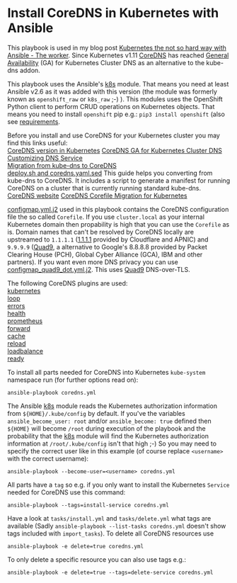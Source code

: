 Install CoreDNS in Kubernetes with Ansible
==========================================

This playbook is used in my blog post [Kubernetes the not so hard way with Ansible - The worker](https://www.tauceti.blog/post/kubernetes-the-not-so-hard-way-with-ansible-worker/). Since Kubernetes v1.11 [CoreDNS](https://coredns.io/) has reached [General Availability](https://kubernetes.io/blog/2018/07/10/coredns-ga-for-kubernetes-cluster-dns/) (GA) for Kubernetes Cluster DNS as an alternative to the kube-dns addon.

This playbook uses the Ansible's [k8s](https://docs.ansible.com/ansible/2.6/modules/k8s_module.html) module. That means you need at least Ansible v2.6 as it was added with this version (the module was formerly known as `openshift_raw` or `k8s_raw` ;-) ). This modules uses the OpenShift Python client to perform CRUD operations on Kubernetes objects. That means you need to install `openshift` pip e.g.: `pip3 install openshift` (also see [requirements](https://docs.ansible.com/ansible/2.6/modules/k8s_module.html#requirements).

Before you install and use CoreDNS for your Kubernetes cluster you may find this links useful:  
[CoreDNS version in Kubernetes](https://github.com/coredns/deployment/blob/master/kubernetes/CoreDNS-k8s_version.md)
[CoreDNS GA for Kubernetes Cluster DNS](https://kubernetes.io/blog/2018/07/10/coredns-ga-for-kubernetes-cluster-dns/)  
[Customizing DNS Service](https://kubernetes.io/docs/tasks/administer-cluster/dns-custom-nameservers/)  
[Migration from kube-dns to CoreDNS](https://coredns.io/2018/05/21/migration-from-kube-dns-to-coredns/)  
[deploy.sh and coredns.yaml.sed](https://github.com/coredns/deployment/tree/master/kubernetes) This guide helps you converting from kube-dns to CoreDNS. It includes a script to generate a manifest for running CoreDNS on a cluster that is currently running standard kube-dns.  
[CoreDNS website](https://coredns.io/)
[CoreDNS Corefile Migration for Kubernetes](https://blogs.infoblox.com/community/coredns-corefile-migration-for-kubernetes/)

[configmap.yml.j2](https://github.com/githubixx/ansible-kubernetes-playbooks/blob/master/coredns/templates/configmap.yml.j2) used in this playbook contains the CoreDNS configuration file the so called `Corefile`. If you use `cluster.local` as your internal Kubernetes domain then propability is high that you can use the `Corefile` as is. Domain names that can't be resolved by CoreDNS locally are upstreamed to `1.1.1.1` ([1.1.1.1](https://1.1.1.1/) provided by Cloudflare and APNIC) and `9.9.9.9` ([Quad9](https://quad9.net/), a alternative to Google's 8.8.8.8 provided by Packet Clearing House (PCH), Global Cyber Alliance (GCA), IBM and other partners). If you want even more DNS privacy you can use [configmap_quad9_dot.yml.j2](https://github.com/githubixx/ansible-kubernetes-playbooks/blob/master/coredns/templates/configmap_quad9_dot.yml.j2). This uses [Quad9](https://quad9.net/) DNS-over-TLS.

The following CoreDNS plugins are used:  
[kubernetes](https://coredns.io/plugins/kubernetes/)  
[loop](https://coredns.io/plugins/loop/)  
[errors](https://coredns.io/plugins/errors/)  
[health](https://coredns.io/plugins/health/)  
[prometheus](https://coredns.io/plugins/metrics/)  
[forward](https://coredns.io/plugins/forward/)  
[cache](https://coredns.io/plugins/cache/)  
[reload](https://coredns.io/plugins/reload/)  
[loadbalance](https://coredns.io/plugins/loadbalance/)  
[ready](https://coredns.io/plugins/ready/)

To install all parts needed for CoreDNS into Kubernetes `kube-system` namespace run (for further options read on):

```
ansible-playbook coredns.yml
```

The Ansible [k8s](https://docs.ansible.com/ansible/2.6/modules/k8s_module.html) module reads the Kubernetes authorization information from `${HOME}/.kube/config` by default. If you've the variables `ansible_become_user: root` and/or `ansible_become: true` defined then `${HOME}` will become `/root` during execution of the playbook and the probability that the [k8s](https://docs.ansible.com/ansible/2.6/modules/k8s_module.html) module will find the Kubernetes authorization information at `/root/.kube/config` isn't that high ;-) So you may need to specify the correct user like in this example (of course replace `<username>` with the correct username):

```
ansible-playbook --become-user=<username> coredns.yml
```

All parts have a `tag` so e.g. if you only want to install the Kubernetes `Service` needed for CoreDNS use this command:

```
ansible-playbook --tags=install-service coredns.yml
```

Have a look at `tasks/install.yml` and `tasks/delete.yml` what tags are available (Sadly `ansible-playbook --list-tasks coredns.yml` doesn't show tags included with `import_tasks`). To delete all CoreDNS resources use

```
ansible-playbook -e delete=true coredns.yml 
```

To only delete a specific resource you can also use tags e.g.:

```
ansible-playbook -e delete=true --tags=delete-service coredns.yml 
```

